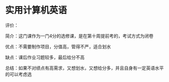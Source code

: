 # 实用计算机英语                                                    

评价：

简介：这门课作为一门4分的选修课，是在第十周提前考的，考试方式为闭卷

优点：不需要制作项目，分值高，管得不严，适合划水

缺点：课后作业习题较多，最后给分不高

总结：如果不对绩点有高需求，又想划水，又想给分多，并且自身有一定英语水平的可以考虑选